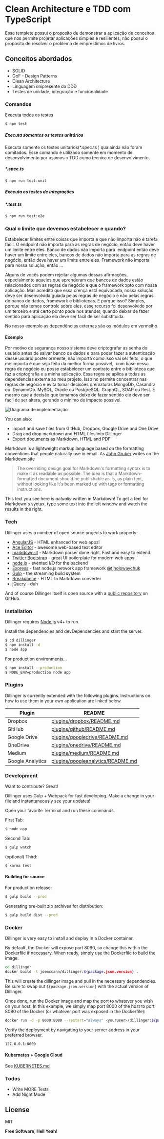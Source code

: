# Clean Architecture e TDD com TypeScript

Esse templete possui o proposito de demonstrar a aplicação de conceitos que nos permite projetar aplicações simples e resilientes, não possui o proposito de resolver o problema de emprestimos de livros.

## Conceitos abordados 

  - SOLID
  - GoF - Design Patterns
  - Clean Architecture
  - Linguagem onipresente do DDD
  - Testes de unidade, integração e funcionalidade 

### Comandos 
Executa todos os testes

```sh
$ npm test
```
##### Executa somentes os testes unitários
Executa somente os testes unitarios(*.spec.ts ) qua ainda não foram comitados. Esse comando é utilizado somente em momento de desenvolvimento por usamos o TDD como tecnica de desenvolvimento.
##### *.spec.ts 
```sh
$ npm run test:unit
```

##### Executa os testes de integrações
##### *.test.ts 
```sh
$ npm run test:e2e
```

### Qual o limite que devemos estabelecer e quando?
Estabelecer limites entre coisas que importa e que não importa não é tarefa fácil.
O endpoint não importa para as regras de negócio, então deve haver um limite entre eles. Banco de dados não importa para  endpoint então deve haver um limite entre eles, bancos de dados não importa para as regras de negócio, então deve haver um limite entre eles. Framework não importa para nossa solução, então ...

Alguns de vocês podem rejeitar algumas dessas afirmações,  especialmente aqueles que aprenderam que bancos de dados estão relacionados com as regras de negócio e que o framework xpto com nossa aplicação. 
Mas acredito que essa crença está equivocada, nossa solução deve ser desenvolvida guiada pelas regras de negócio e não pelas regras de banco de dados, framework e bibliotecas. E porque isso? Simples,  porque não temos controle sobre eles, esse recurso foi desenvolvido por um terceiro e até certo ponto pode nos atender, quando deixar de fazer sentido para aplicação ela deve ser fácil de ser substituída. 

No nosso exemplo as dependências externas são os módulos em vermelho.
#### Exemplo
Por motivo de segurança nosso sistema deve criptografar as senha do usuário antes de salvar banco de dados e para poder fazer a autenticação desse usuário posteriormente, não importa como isso vai ser feito, o que me importa é que seja feito da melhor forma possível,  com base nessa regra de negócio eu posso estabelecer um contrato entre o biblioteca que faz a criptografia e a minha aplicação.
 Essa regra se aplica a todas as dependencias externa ao meu projeto. 
Isso no permite concentrar nas regras de negócio e evita tomar decisões prematuras MongoDb, Casandra ou  DynamoDb. MySQL, Oracle ou PostgreSQL. GraphQL, SOAP ou Rest. E mesmo que a decisão que tomamos deixe de fazer sentido ele deve ser facil de ser altera, gerando o mínimo de impacto possivel. 



![Diagrama de implementação](/doc/img/arquitetura-modelo.png)


You can also:
  - Import and save files from GitHub, Dropbox, Google Drive and One Drive
  - Drag and drop markdown and HTML files into Dillinger
  - Export documents as Markdown, HTML and PDF

Markdown is a lightweight markup language based on the formatting conventions that people naturally use in email.  As [John Gruber] writes on the [Markdown site][df1]

> The overriding design goal for Markdown's
> formatting syntax is to make it as readable
> as possible. The idea is that a
> Markdown-formatted document should be
> publishable as-is, as plain text, without
> looking like it's been marked up with tags
> or formatting instructions.

This text you see here is *actually* written in Markdown! To get a feel for Markdown's syntax, type some text into the left window and watch the results in the right.

### Tech

Dillinger uses a number of open source projects to work properly:

* [AngularJS] - HTML enhanced for web apps!
* [Ace Editor] - awesome web-based text editor
* [markdown-it] - Markdown parser done right. Fast and easy to extend.
* [Twitter Bootstrap] - great UI boilerplate for modern web apps
* [node.js] - evented I/O for the backend
* [Express] - fast node.js network app framework [@tjholowaychuk]
* [Gulp] - the streaming build system
* [Breakdance](https://breakdance.github.io/breakdance/) - HTML to Markdown converter
* [jQuery] - duh

And of course Dillinger itself is open source with a [public repository][dill]
 on GitHub.

### Installation

Dillinger requires [Node.js](https://nodejs.org/) v4+ to run.

Install the dependencies and devDependencies and start the server.

```sh
$ cd dillinger
$ npm install -d
$ node app
```

For production environments...

```sh
$ npm install --production
$ NODE_ENV=production node app
```

### Plugins

Dillinger is currently extended with the following plugins. Instructions on how to use them in your own application are linked below.

| Plugin | README |
| ------ | ------ |
| Dropbox | [plugins/dropbox/README.md][PlDb] |
| GitHub | [plugins/github/README.md][PlGh] |
| Google Drive | [plugins/googledrive/README.md][PlGd] |
| OneDrive | [plugins/onedrive/README.md][PlOd] |
| Medium | [plugins/medium/README.md][PlMe] |
| Google Analytics | [plugins/googleanalytics/README.md][PlGa] |


### Development

Want to contribute? Great!

Dillinger uses Gulp + Webpack for fast developing.
Make a change in your file and instantaneously see your updates!

Open your favorite Terminal and run these commands.

First Tab:
```sh
$ node app
```

Second Tab:
```sh
$ gulp watch
```

(optional) Third:
```sh
$ karma test
```
#### Building for source
For production release:
```sh
$ gulp build --prod
```
Generating pre-built zip archives for distribution:
```sh
$ gulp build dist --prod
```
### Docker
Dillinger is very easy to install and deploy in a Docker container.

By default, the Docker will expose port 8080, so change this within the Dockerfile if necessary. When ready, simply use the Dockerfile to build the image.

```sh
cd dillinger
docker build -t joemccann/dillinger:${package.json.version} .
```
This will create the dillinger image and pull in the necessary dependencies. Be sure to swap out `${package.json.version}` with the actual version of Dillinger.

Once done, run the Docker image and map the port to whatever you wish on your host. In this example, we simply map port 8000 of the host to port 8080 of the Docker (or whatever port was exposed in the Dockerfile):

```sh
docker run -d -p 8000:8080 --restart="always" <youruser>/dillinger:${package.json.version}
```

Verify the deployment by navigating to your server address in your preferred browser.

```sh
127.0.0.1:8000
```

#### Kubernetes + Google Cloud

See [KUBERNETES.md](https://github.com/joemccann/dillinger/blob/master/KUBERNETES.md)


### Todos

 - Write MORE Tests
 - Add Night Mode

License
----

MIT


**Free Software, Hell Yeah!**

[//]: # (These are reference links used in the body of this note and get stripped out when the markdown processor does its job. There is no need to format nicely because it shouldn't be seen. Thanks SO - http://stackoverflow.com/questions/4823468/store-comments-in-markdown-syntax)


   [dill]: <https://github.com/joemccann/dillinger>
   [git-repo-url]: <https://github.com/joemccann/dillinger.git>
   [john gruber]: <http://daringfireball.net>
   [df1]: <http://daringfireball.net/projects/markdown/>
   [markdown-it]: <https://github.com/markdown-it/markdown-it>
   [Ace Editor]: <http://ace.ajax.org>
   [node.js]: <http://nodejs.org>
   [Twitter Bootstrap]: <http://twitter.github.com/bootstrap/>
   [jQuery]: <http://jquery.com>
   [@tjholowaychuk]: <http://twitter.com/tjholowaychuk>
   [express]: <http://expressjs.com>
   [AngularJS]: <http://angularjs.org>
   [Gulp]: <http://gulpjs.com>

   [PlDb]: <https://github.com/joemccann/dillinger/tree/master/plugins/dropbox/README.md>
   [PlGh]: <https://github.com/joemccann/dillinger/tree/master/plugins/github/README.md>
   [PlGd]: <https://github.com/joemccann/dillinger/tree/master/plugins/googledrive/README.md>
   [PlOd]: <https://github.com/joemccann/dillinger/tree/master/plugins/onedrive/README.md>
   [PlMe]: <https://github.com/joemccann/dillinger/tree/master/plugins/medium/README.md>
   [PlGa]: <https://github.com/RahulHP/dillinger/blob/master/plugins/googleanalytics/README.md>
